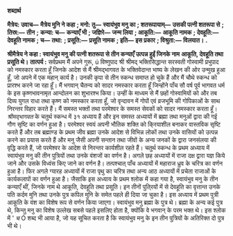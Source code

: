  

**शब्दार्थ** 

**मैत्रेय: उवाच—** **मैत्रेय मुनि ने कहा** **; मनो: तु—** **स्वायंभुव मनु का** **; शतरूपायाम्—** **उसकी पत्नी शतरूपा से** **; तिस्र:—** **तीन** **;** **कन्या: च—** **कन्याएँ भी** **; जज्ञिरे—** **जन्म लिया** **; आकूति:—** **आकूति नामक** **; देवहूति:—** **देवहूति नामक** **; च—** **तथा:** **; प्रसूति:—** **प्रसूति नामक** **; इति—** **इस प्रकार** **; विश्रुता:—** **विलयात।** **.** 

**श्रीमैत्रेय ने कहा : स्वायंभुव मनु की पत्नी शतरूपा से तीन कन्याएँ उत्पन्न हुईं जिनके नाम** **आकूति, देवहूति तथा प्रसूति थे।** **तात्पर्य :** सर्वप्रथम मैं अपने गुरू, ú विष्णुपाद श्री श्रीमद् भक्तिसिद्धान्त सरस्वती गोस्वामी प्रभुपाद को नमस्कार करता हूँ जिनके आदेश से मैं श्रीमद्भागवत के भक्तिवेदान्त भाष्य के लेखन की ओर उन्मुख हुआ हूँ, जो अपने में एक महान् कार्य है। उनकी कृपा से तीन स्कन्ध समाप्त हो चुके हैं और मैं चौथे स्कन्ध को प्रारश्भ करने जा रहा हूँ। मैं भगवान् चैतन्य को सादर नमस्कार करता हूँ जिन्होंने पाँच सौ वर्ष पूर्व भागवत धर्म के इस कृष्णभावनामृत आन्दोलन का शुभारश्भ किया। उन्हीं के माध्यम से मैं छहों गोस्वामियों को और तब दिव्य युगल राधा तथा कृष्ण को नमस्कार करता हूँ, जो वृन्दावन में गोपों एवं व्रजभूमि की गोपिकाओं के साथ निरन्तर विहार करते हैं। मैं समस्त भक्तों तथा परमेश्वर के समस्त सेवकों को सादर नमस्कार करता हूँ। *श्रीमद्भागवत* के चतुर्थ स्कन्ध में ३१ अध्याय हैं और इन समस्त अध्यायों में ब्रह्मा तथा मनुओं द्वारा की गई गौण सृष्टि का वर्णन हुआ है। परमेश्वर स्वयं अपनी भौतिक शक्ति को कि्रयाशील बनाकर वास्तविक सृष्टि करते हैं और तब ब्रह्माण्ड के प्रथम जीव ब्रह्मा उनके आदेश से विभिन्न लोकों तथा उनके वासियों को उत्पन्न करने का प्रयास करते हैं और मनु जैसी अपनी सन्तान तथा जीवों के अन्य जनकों के द्वारा जनसंलया की वृद्धि करते हैं, जो परमेश्वर के आदेश से निरन्तर कार्यशील रहते हैं। चतुर्थ स्कन्ध के प्रथम अध्याय में स्वायंभुव मनु की तीन पुत्रियों तथा उनके वंशजों का वर्णन है। अगले छह अध्यायों में राजा दक्ष द्वारा यज्ञ किये जाने और उसके विध्वंस किए जाने का वर्णन है। तत्पश्चात् पाँच अध्यायों में महाराज ध्रुव के चरित्र का वर्णन हुआ है। फिर अगले ग्यारह अध्यायों में राजा पृथु का चरित्र तथा अन्य आठ अध्यायों में प्रचेता राजाओं के कार्यकलापों का वर्णन हुआ है। जैसाकि इस अध्याय के प्रथम श्लोक में कहा गया है, स्वायंभुव मनु के तीन कन्याएँ थीं, जिनके नाम थे आकूति, देवहूति तथा प्रसूति। इन तीनों पुति्रयों में से देवहूति का वृत्तान्त उनके पति कर्दम मुनि तथा उनके पुत्र कपिल मुनि के समेत पहले ही दिया जा चुका है। इस अध्याय में प्रथम पुत्री आकूति के वंश का विशेष रूप से वर्णन किया जाएगा। स्वायंभुव मनु ब्रह्मा के पुत्र थे। ब्रह्मा के अन्य कई पुत्र थे, किन्तु मनु का विशेष उल्लेख सबसे पहले इसलिए होता है, क्योंकि वे भगवान् के परम भक्त थे। इस श्लोक में ' *च* Ó शब्द भी आया है, जो यह सूचित करता है कि स्वायंभुव मनु के इन तीन पुत्रियों के अतिरिक्त दो पुत्र भी थे।  